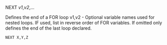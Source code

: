 NEXT *v1*,*v2*,...

Defines the end of a FOR loop
  v1,v2   - Optional variable names used for nested loops.  IF used, list in
            reverse order of FOR variables.  If omitted only defines the end of the last loop declared.

```ecb2
NEXT X,Y,Z
```
